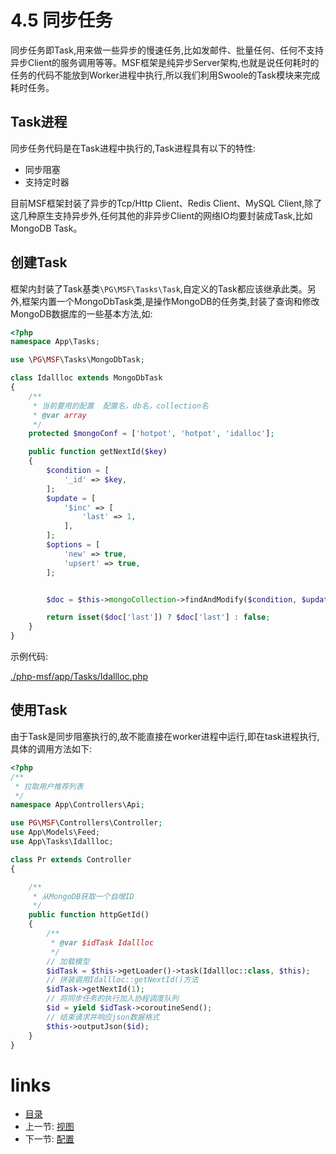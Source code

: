 # 4.5 同步任务

同步任务即Task,用来做一些异步的慢速任务,比如发邮件、批量任何、任何不支持异步Client的服务调用等等。MSF框架是纯异步Server架构,也就是说任何耗时的任务的代码不能放到Worker进程中执行,所以我们利用Swoole的Task模块来完成耗时任务。

## Task进程

同步任务代码是在Task进程中执行的,Task进程具有以下的特性:

- 同步阻塞
- 支持定时器

目前MSF框架封装了异步的Tcp/Http Client、Redis Client、MySQL Client,除了这几种原生支持异步外,任何其他的非异步Client的网络IO均要封装成Task,比如MongoDB Task。

## 创建Task

框架内封装了Task基类`\PG\MSF\Tasks\Task`,自定义的Task都应该继承此类。另外,框架内置一个MongoDbTask类,是操作MongoDB的任务类,封装了查询和修改MongoDB数据库的一些基本方法,如:

```php
<?php
namespace App\Tasks;

use \PG\MSF\Tasks\MongoDbTask;

class Idallloc extends MongoDbTask
{
    /**
     * 当前要用的配置  配置名，db名，collection名
     * @var array
     */
    protected $mongoConf = ['hotpot', 'hotpot', 'idalloc'];

    public function getNextId($key)
    {
        $condition = [
            '_id' => $key,
        ];
        $update = [
            '$inc' => [
                'last' => 1,
            ],
        ];
        $options = [
            'new' => true,
            'upsert' => true,
        ];


        $doc = $this->mongoCollection->findAndModify($condition, $update, [], $options);

        return isset($doc['last']) ? $doc['last'] : false;
    }
}
```

示例代码:

[./php-msf/app/Tasks/Idallloc.php](https://github.com/PGWireless/php-msf/blob/app/app/Tasks/Idallloc.php)

## 使用Task

由于Task是同步阻塞执行的,故不能直接在worker进程中运行,即在task进程执行,具体的调用方法如下:

```php
<?php
/**
 * 拉取用户推荐列表
 */
namespace App\Controllers\Api;

use PG\MSF\Controllers\Controller;
use App\Models\Feed;
use App\Tasks\Idallloc;

class Pr extends Controller
{

    /**
     * 从MongoDB获取一个自增ID
     */
    public function httpGetId()
    {
        /**
         * @var $idTask Idallloc
         */
        // 加载模型
        $idTask = $this->getLoader()->task(Idallloc::class, $this);
        // 拼装调用Idallloc::getNextId()方法
        $idTask->getNextId(1);
        // 将同步任务的执行加入协程调度队列
        $id = yield $idTask->coroutineSend();
        // 结束请求并响应json数据格式
        $this->outputJson($id);
    }
}
```

# links
  * [目录](<preface.md>)
  * 上一节: [视图](<04.4.md>)
  * 下一节: [配置](<04.6.md>)